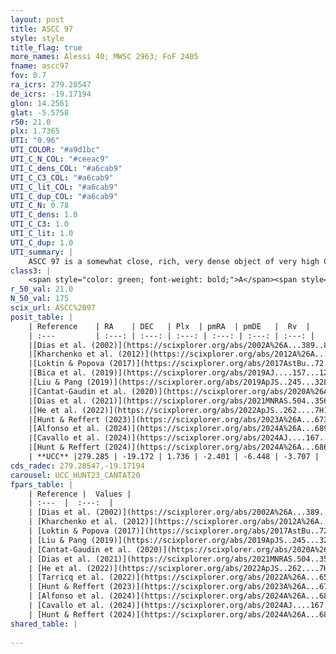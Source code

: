 ```yaml
---
layout: post
title: ASCC 97
style: style
title_flag: true
more_names: Alessi 40; MWSC 2963; FoF 2405
fname: ascc97
fov: 0.7
ra_icrs: 279.28547
de_icrs: -19.17194
glon: 14.2561
glat: -5.5758
r50: 21.0
plx: 1.7365
UTI: "0.96"
UTI_COLOR: "#a9d1bc"
UTI_C_N_COL: "#ceeac9"
UTI_C_dens_COL: "#a6cab9"
UTI_C_C3_COL: "#a6cab9"
UTI_C_lit_COL: "#a6cab9"
UTI_C_dup_COL: "#a6cab9"
UTI_C_N: 0.78
UTI_C_dens: 1.0
UTI_C_C3: 1.0
UTI_C_lit: 1.0
UTI_C_dup: 1.0
UTI_summary: |
    ASCC 97 is a somewhat close, rich, very dense object of very high C3 quality. It is very well-studied in the literature.
class3: |
    <span style="color: green; font-weight: bold;">A</span><span style="color: green; font-weight: bold;">A</span>
r_50_val: 21.0
N_50_val: 175
scix_url: ASCC%2097
posit_table: |
    | Reference    | RA    | DEC   | Plx  | pmRA  | pmDE   |  Rv  |
    | :---         | :---: | :---: | :---: | :---: | :---: | :---: |
    |[Dias et al. (2002)](https://scixplorer.org/abs/2002A%26A...389..871D) | 279.146 | -19.465 | -- | -2.09 | -6.21 | -16.31 |
    |[Kharchenko et al. (2012)](https://scixplorer.org/abs/2012A%26A...543A.156K) | 279.225 | -19.22 | -- | -0.7 | -5.94 | -- |
    |[Loktin & Popova (2017)](https://scixplorer.org/abs/2017AstBu..72..257L) | 279.15 | -19.467 | -- | 2.641 | -5.946 | -16.31 |
    |[Bica et al. (2019)](https://scixplorer.org/abs/2019AJ....157...12B) | 279.146 | -19.462 | -- | -- | -- | -- |
    |[Liu & Pang (2019)](https://scixplorer.org/abs/2019ApJS..245...32L) | 279.277 | -19.156 | 1.773 | -2.488 | -6.377 | -- |
    |[Cantat-Gaudin et al. (2020)](https://scixplorer.org/abs/2020A%26A...640A...1C) | 279.263 | -19.139 | 1.74 | -2.331 | -6.508 | -- |
    |[Dias et al. (2021)](https://scixplorer.org/abs/2021MNRAS.504..356D) | 279.3 | -19.155 | 1.731 | -2.245 | -6.497 | 6.079 |
    |[He et al. (2022)](https://scixplorer.org/abs/2022ApJS..262....7H) | 279.31 | -19.224 | 1.748 | -2.394 | -6.453 | -- |
    |[Hunt & Reffert (2023)](https://scixplorer.org/abs/2023A%26A...673A.114H) | 279.271 | -19.168 | 1.737 | -2.418 | -6.419 | -3.718 |
    |[Alfonso et al. (2024)](https://scixplorer.org/abs/2024A%26A...689A..18A) | 279.316 | -19.141 | 1.693 | -2.42 | -6.418 | -- |
    |[Cavallo et al. (2024)](https://scixplorer.org/abs/2024AJ....167...12C) | 279.32 | -19.18 | 1.737 | -- | -- | -- |
    |[Hunt & Reffert (2024)](https://scixplorer.org/abs/2024A%26A...686A..42H) | 279.271 | -19.168 | 1.737 | -2.418 | -6.419 | -3.718 |
    | **UCC** |279.285 | -19.172 | 1.736 | -2.401 | -6.448 | -3.707 | 
cds_radec: 279.28547,-19.17194
carousel: UCC_HUNT23_CANTAT20
fpars_table: |
    | Reference |  Values |
    | :---  |  :---:  |
    | [Dias et al. (2002)](https://scixplorer.org/abs/2002A%26A...389..871D) | `E(B-V)=0.4, Dist=800.0, Age=7.88, [Fe/H]=0.129` |
    | [Kharchenko et al. (2012)](https://scixplorer.org/abs/2012A%26A...543A.156K) | `e_bv=0.437, distance=591, log_age=7.88, metallicity=0.129` |
    | [Loktin & Popova (2017)](https://scixplorer.org/abs/2017AstBu..72..257L) | `E(B-V)=0.394, Dmod=10.817, logt=8.485` |
    | [Liu & Pang (2019)](https://scixplorer.org/abs/2019ApJS..245...32L) | `Age=0.059, Z=0.5` |
    | [Cantat-Gaudin et al. (2020)](https://scixplorer.org/abs/2020A%26A...640A...1C) | `AVNN=1.17, DMNN=8.89, AgeNN=8.05` |
    | [Dias et al. (2021)](https://scixplorer.org/abs/2021MNRAS.504..356D) | `Av=1.446, Dist=564, logage=8.228, [Fe/H]=0.106` |
    | [He et al. (2022)](https://scixplorer.org/abs/2022ApJS..262....7H) | `A0=1.55, logAge=7.9` |
    | [Tarricq et al. (2022)](https://scixplorer.org/abs/2022A%26A...659A..59T) | `Dist=589, logAgeNN=8.05` |
    | [Hunt & Reffert (2023)](https://scixplorer.org/abs/2023A%26A...673A.114H) | `AV50=1.222, diffAV50=1.581, MOD50=8.669, logAge50=8.089` |
    | [Alfonso et al. (2024)](https://scixplorer.org/abs/2024A%26A...689A..18A) | `AV=1.16766, MOD=8.89076, logAge=7.94219, Z=0.10517` |
    | [Cavallo et al. (2024)](https://scixplorer.org/abs/2024AJ....167...12C) | `AV50=1.43, dMod50=8.81, logAge50=8.21, [Fe/H]50=0.2` |
    | [Hunt & Reffert (2024)](https://scixplorer.org/abs/2024A%26A...686A..42H) | `MassJ=615.282` |
shared_table: |
    
---
```

